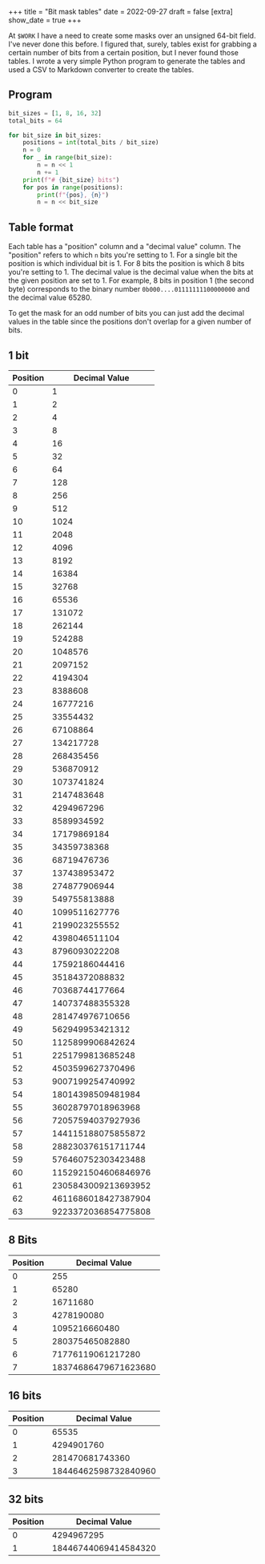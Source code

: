 +++
title = "Bit mask tables"
date = 2022-09-27
draft = false
[extra]
show_date = true
+++

At `$WORK` I have a need to create some masks over an unsigned 64-bit field. I've never done this before. I figured that, surely, tables exist for grabbing a certain number of bits from a certain position, but I never found those tables. I wrote a very simple Python program to generate the tables and used a CSV to Markdown converter to create the tables.

## Program
```python
bit_sizes = [1, 8, 16, 32]
total_bits = 64

for bit_size in bit_sizes:
    positions = int(total_bits / bit_size)
    n = 0
    for _ in range(bit_size):
        n = n << 1
        n += 1
    print(f"# {bit_size} bits")
    for pos in range(positions):
        print(f"{pos}, {n}")
        n = n << bit_size
```

## Table format
Each table has a "position" column and a "decimal value" column. The "position" refers to which `n` bits you're setting to 1. For a single bit the position is which individual bit is 1. For 8 bits the position is which 8 bits you're setting to 1. The decimal value is the decimal value when the bits at the given position are set to 1. For example, 8 bits in position 1 (the second byte) corresponds to the binary number `0b000....01111111100000000` and the decimal value 65280.

To get the mask for an odd number of bits you can just add the decimal values in the table since the positions don't overlap for a given number of bits.

## 1 bit
|Position|Decimal Value       |
|--------|--------------------|
|0       | 1                  |
|1       | 2                  |
|2       | 4                  |
|3       | 8                  |
|4       | 16                 |
|5       | 32                 |
|6       | 64                 |
|7       | 128                |
|8       | 256                |
|9       | 512                |
|10      | 1024               |
|11      | 2048               |
|12      | 4096               |
|13      | 8192               |
|14      | 16384              |
|15      | 32768              |
|16      | 65536              |
|17      | 131072             |
|18      | 262144             |
|19      | 524288             |
|20      | 1048576            |
|21      | 2097152            |
|22      | 4194304            |
|23      | 8388608            |
|24      | 16777216           |
|25      | 33554432           |
|26      | 67108864           |
|27      | 134217728          |
|28      | 268435456          |
|29      | 536870912          |
|30      | 1073741824         |
|31      | 2147483648         |
|32      | 4294967296         |
|33      | 8589934592         |
|34      | 17179869184        |
|35      | 34359738368        |
|36      | 68719476736        |
|37      | 137438953472       |
|38      | 274877906944       |
|39      | 549755813888       |
|40      | 1099511627776      |
|41      | 2199023255552      |
|42      | 4398046511104      |
|43      | 8796093022208      |
|44      | 17592186044416     |
|45      | 35184372088832     |
|46      | 70368744177664     |
|47      | 140737488355328    |
|48      | 281474976710656    |
|49      | 562949953421312    |
|50      | 1125899906842624   |
|51      | 2251799813685248   |
|52      | 4503599627370496   |
|53      | 9007199254740992   |
|54      | 18014398509481984  |
|55      | 36028797018963968  |
|56      | 72057594037927936  |
|57      | 144115188075855872 |
|58      | 288230376151711744 |
|59      | 576460752303423488 |
|60      | 1152921504606846976|
|61      | 2305843009213693952|
|62      | 4611686018427387904|
|63      | 9223372036854775808|

## 8 Bits
|Position|Decimal Value       |
|--------|--------------------|
|0       | 255                |
|1       | 65280              |
|2       | 16711680           |
|3       | 4278190080         |
|4       | 1095216660480      |
|5       | 280375465082880    |
|6       | 71776119061217280  |
|7       | 18374686479671623680|

## 16 bits
|Position|Decimal Value       |
|--------|--------------------|
|0       | 65535              |
|1       | 4294901760         |
|2       | 281470681743360    |
|3       | 18446462598732840960|

## 32 bits
|Position|Decimal Value       |
|--------|--------------------|
|0       | 4294967295         |
|1       | 18446744069414584320|
